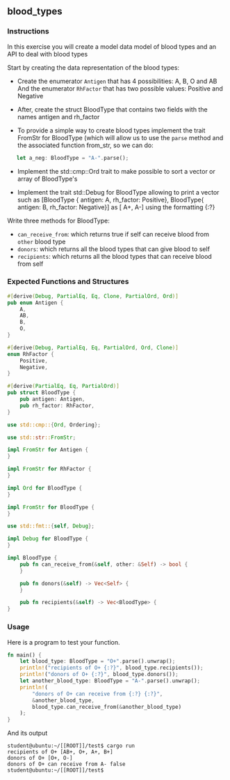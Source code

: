 ## blood_types

### Instructions

In this exercise you will create a model data model of blood types and an API to deal with blood types

Start by creating the data representation of the blood types:
- Create the enumerator `Antigen` that has 4 possibilities: A, B, O and AB And the enumerator `RhFactor` that has two possible values: Positive and Negative

- After, create the struct BloodType that contains two fields with the names antigen and rh_factor

- To provide a simple way to create blood types implement the trait FromStr for BloodType (which will allow us to use the `parse` method and the associated function from_str, so we can do:

```rust
   let a_neg: BloodType = "A-".parse();
```

- Implement the std::cmp::Ord trait to make possible to sort a vector or array of BloodType's

- Implement the trait std::Debug for BloodType allowing to print a vector such as [BloodType { antigen: A, rh_factor: Positive}, BloodType{ antigen: B, rh_factor: Negative}] as [ A+, A-] using the formatting {:?}

Write three methods for BloodType:

- `can_receive_from`: which returns true if self can receive blood from `other` blood type
- `donors`: which returns all the blood types that can give blood to self
- `recipients`: which returns all the blood types that can receive blood from self

### Expected Functions and Structures

```rust
#[derive(Debug, PartialEq, Eq, Clone, PartialOrd, Ord)]
pub enum Antigen {
	A,
	AB,
	B,
	O,
}

#[derive(Debug, PartialEq, Eq, PartialOrd, Ord, Clone)]
enum RhFactor {
	Positive,
	Negative,
}

#[derive(PartialEq, Eq, PartialOrd)]
pub struct BloodType {
	pub antigen: Antigen,
	pub rh_factor: RhFactor,
}

use std::cmp::{Ord, Ordering};

use std::str::FromStr;

impl FromStr for Antigen {
}

impl FromStr for RhFactor {
}

impl Ord for BloodType {
}

impl FromStr for BloodType {
}

use std::fmt::{self, Debug};

impl Debug for BloodType {
}

impl BloodType {
	pub fn can_receive_from(&self, other: &Self) -> bool {
	}

	pub fn donors(&self) -> Vec<Self> {
	}

	pub fn recipients(&self) -> Vec<BloodType> {
}
```

### Usage

Here is a program to test your function.

```rust
fn main() {
	let blood_type: BloodType = "O+".parse().unwrap();
	println!("recipients of O+ {:?}", blood_type.recipients());
	println!("donors of O+ {:?}", blood_type.donors());
	let another_blood_type: BloodType = "A-".parse().unwrap();
	println!(
		"donors of O+ can receive from {:?} {:?}",
		&another_blood_type,
		blood_type.can_receive_from(&another_blood_type)
	);
}
```

And its output

```console
student@ubuntu:~/[[ROOT]]/test$ cargo run
recipients of O+ [AB+, O+, A+, B+]
donors of O+ [O+, O-]
donors of O+ can receive from A- false
student@ubuntu:~/[[ROOT]]/test$
```
